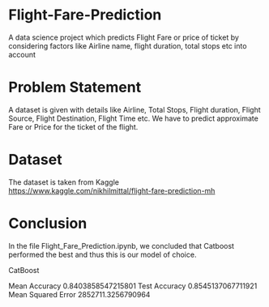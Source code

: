 # Flight-Fare-Prediction
A data science project which predicts Flight Fare or price of ticket by considering factors like Airline name, flight duration, total stops etc into account


# Problem Statement

A dataset is given with details like Airline, Total Stops, Flight duration, Flight Source, Flight Destination, Flight Time etc. We have to predict approximate Fare or Price for the ticket of the flight.

# Dataset

The dataset is taken from Kaggle https://www.kaggle.com/nikhilmittal/flight-fare-prediction-mh


# Conclusion

In the file Flight_Fare_Prediction.ipynb, we concluded that Catboost performed the best and thus this is our model of choice.

CatBoost

Mean Accuracy 0.8403858547215801 Test Accuracy 0.8545137067711921 Mean Squared Error 2852711.3256790964
